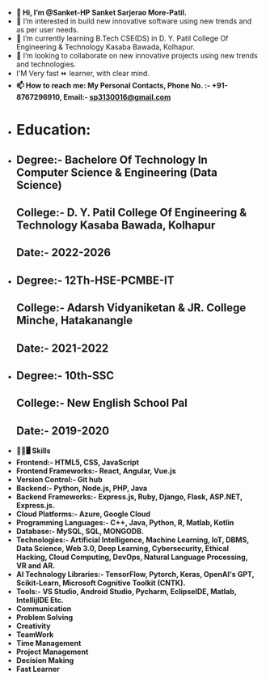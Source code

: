 - <b>👋 Hi, I’m @Sanket-HP Sanket Sarjerao More-Patil.</b>
- 👀 I’m interested in build new innovative software using new trends and as per user needs.
- 🌱 I’m currently learning B.Tech CSE(DS) in D. Y. Patil College Of Engineering & Technology Kasaba Bawada, Kolhapur.
- 💞️ I’m looking to collaborate on new innovative projects using new trends and technologies.
-    I'M Very fast ⏩ learner, with clear mind.
- <b>📫 How to reach me: My Personal Contacts, Phone No. :- +91-8767296910, Email:- sp3130016@gmail.com</b>
- <h1><b>Education:</b></h1>
-   <h2>Degree:- Bachelore Of Technology In Computer Science & Engineering (Data Science)</h2>
     <h2>College:- D. Y. Patil College Of Engineering & Technology Kasaba Bawada, Kolhapur</h2>
     <h2>Date:- 2022-2026</h2>
-  <h2>Degree:- 12Th-HSE-PCMBE-IT</h2> 
     <h2>College:- Adarsh Vidyaniketan & JR. College Minche, Hatakanangle</h2>
     <h2>Date:- 2021-2022</h2>
-  <h2>Degree:- 10th-SSC</h2>
     <h2>College:- New English School Pal</h2>
     <h2>Date:- 2019-2020  </h2>   
- <b>🤹‍♂️🖥️ Skills</b>
- <b>Frontend:-<b> HTML5, CSS, JavaScript
- <b>Frontend Frameworks:-</b> React, Angular, Vue.js
- <b>Version Control:-</b> Git hub
- <b>Backend:-</b> Python, Node.js, PHP, Java
- <b>Backend Frameworks:-<b> Express.js, Ruby, Django, Flask, ASP.NET, Express.js.
- <b>Cloud Platforms:-</b> Azure, Google Cloud
- <b>Programming Languages:-</b> C++, Java, Python, R, Matlab, Kotlin
- <b>Database:-</b> MySQL, SQL, MONGODB.
- <b>Technologies:-</b> Artificial Intelligence, Machine Learning, IoT, DBMS, Data Science, Web 3.0, Deep Learning, Cybersecurity, Ethical Hacking, Cloud Computing, DevOps, Natural Language Processing, VR and AR.
- <b>AI Technology Libraries:-</b> TensorFlow, Pytorch, Keras, OpenAI's GPT, Scikit-Learn, Microsoft Cognitive Toolkit (CNTK).
- <b>Tools:-</b> VS Studio, Android Studio, Pycharm, EclipseIDE, Matlab, IntellijIDE Etc.
- <b>Communication</b>
- <b>Problem Solving</b>
- <b>Creativity</b>
- <b>TeamWork</b>
- <b>Time Management</b>
- <b>Project Management</b>
- <b>Decision Making</b>
- <b>Fast Learner</b> 

<!---
Sanket-HP/Sanket-HP is a ✨ special ✨ repository because its `README.md` (this file) appears on your GitHub profile.
You can click the Preview link to take a look at your changes.
--->
